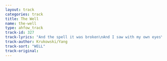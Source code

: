 ```yaml
---
layout: track
categories: track
title: The Well
name: the-well
type: ahfow_track
track-id: 327
track-lyrics: "And the spell it was broken\nAnd I saw with my own eyes\nI never knew that the water could rise so very high\nThere was a time I remember\nThere was a time it was otherwise\nThere was a time that the water didn't rise and rise\nBut the wide open water leads to the sea\nThe wide open water can set you free\nI never learned to turn my boat\nInto the waves to survive\nI let the cruel, cruel water just rise and rise\nWas there a time, can I remember?\nWas there a time when it was otherwise?\nWas there a time that the water didn't rise so very high?\nBut the wide open water leads to the sea\nThe wide open water can set you free"
track-author: Krukowski/Yang
track-sort: "WELL"
track-original: 
---
```


